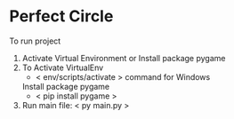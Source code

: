 <h1>Perfect Circle</h1>
To run project

1. Activate Virtual Environment or Install package pygame
2. To Activate VirtualEnv
   <ul>
        <li>< env/scripts/activate > command for Windows</li>
   </ul>
   Install package pygame
   <ul>
        <li>< pip install pygame ></li>
   </ul>
3. Run main file: < py main.py >